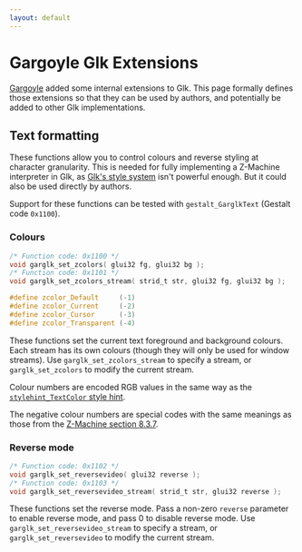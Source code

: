 ```yaml
---
layout: default
---
```


# Gargoyle Glk Extensions

[Gargoyle](https://github.com/garglk/garglk) added some internal extensions to Glk. This page formally defines those extensions so that they can be used by authors, and potentially be added to other Glk implementations.

## Text formatting

These functions allow you to control colours and reverse styling at character granularity. This is needed for fully implementing a Z-Machine interpreter in Glk, as [Glk's style system](http://eblong.com/zarf/glk/glk-spec-075_5.html#s.5) isn't powerful enough. But it could also be used directly by authors.

Support for these functions can be tested with `gestalt_GarglkText` (Gestalt code `0x1100`).

### Colours

```c
/* Function code: 0x1100 */
void garglk_set_zcolors( glui32 fg, glui32 bg );
/* Function code: 0x1101 */
void garglk_set_zcolors_stream( strid_t str, glui32 fg, glui32 bg );

#define zcolor_Default     (-1)
#define zcolor_Current     (-2)
#define zcolor_Cursor      (-3)
#define zcolor_Transparent (-4)
```

These functions set the current text foreground and background colours. Each stream has its own colours (though they will only be used for window streams). Use `garglk_set_zcolors_stream` to specify a stream, or `garglk_set_zcolors` to modify the current stream.

Colour numbers are encoded RGB values in the same way as the [`stylehint_TextColor` style hint](http://eblong.com/zarf/glk/glk-spec-075_5.html#s.5.1).

The negative colour numbers are special codes with the same meanings as those from the [Z-Machine section 8.3.7](http://inform-fiction.org/zmachine/standards/z1point1/sect08.html#three).

### Reverse mode

```c
/* Function code: 0x1102 */
void garglk_set_reversevideo( glui32 reverse );
/* Function code: 0x1103 */
void garglk_set_reversevideo_stream( strid_t str, glui32 reverse );
```

These functions set the reverse mode. Pass a non-zero `reverse` parameter to enable reverse mode, and pass 0 to disable reverse mode. Use `garglk_set_reversevideo_stream` to specify a stream, or `garglk_set_reversevideo` to modify the current stream.